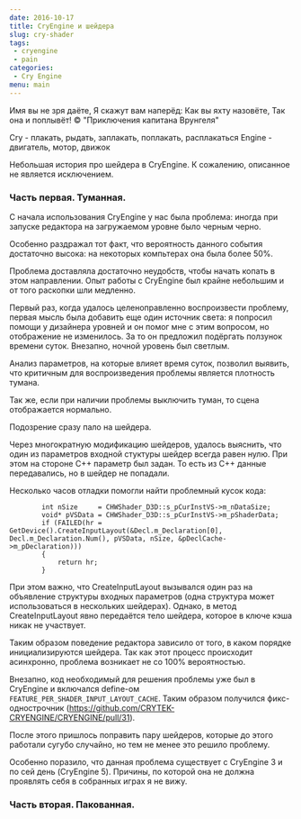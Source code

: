 ```yaml
---
date: 2016-10-17
title: CryEngine и шейдера
slug: cry-shader
tags:
 - cryengine
 - pain
categories:
 - Cry Engine
menu: main
---
```


Имя вы не зря даёте,
Я скажут вам наперёд:
Как вы яхту назовёте,
Так она и поплывёт!
© "Приключения капитана Врунгеля"

Cry - плакать, рыдать, заплакать, поплакать, расплакаться
Engine - двигатель, мотор, движок

Небольшая история про шейдера в CryEngine. К сожалению, описанное не является исключением.

<!--more-->

### Часть первая. Туманная.

С начала использования CryEngine у нас была проблема: иногда при запуске редактора на загружаемом уровне было черным черно.

Особенно раздражал тот факт, что вероятность данного события достаточно высока: на некоторых компьтерах она была более 50%.

Проблема доставляла достаточно неудобств, чтобы начать копать в этом направлении. Опыт работы с CryEngine был крайне небольшим и от того раскопки шли медленно.

Первый раз, когда удалось целеноправленно воспроизвести проблему, первая мысль была добавить еще один источник света: я попросил помощи у дизайнера уровней и он помог мне с этим вопросом, но отображение не изменилось. За то он предложил подёргать ползунок времени суток. Внезапно, ночной уровень был светлым.

Анализ параметров, на которые влияет время суток, позволил выявить, что критичным для воспроизведения проблемы является плотность тумана.

Так же, если при наличии проблемы выключить туман, то сцена отображается нормально.

Подозрение сразу пало на шейдера.

Через многократную модификацию шейдеров, удалось выяснить, что один из параметров входной стуктуры шейдер всегда равен нулю. При этом на стороне C++ параметр был задан. То есть из C++ данные передавались, но в шейдер не попадали.

Несколько часов отладки помогли найти проблемный кусок кода:
```
        int nSize     = CHWShader_D3D::s_pCurInstVS->m_nDataSize;
        void* pVSData = CHWShader_D3D::s_pCurInstVS->m_pShaderData;
        if (FAILED(hr = GetDevice().CreateInputLayout(&Decl.m_Declaration[0], Decl.m_Declaration.Num(), pVSData, nSize, &pDeclCache->m_pDeclaration)))
        {
            return hr;
        }
```
При этом важно, что CreateInputLayout вызывался один раз на объявление структуры входных параметров (одна структура может использоваться в нескольких шейдерах). Однако, в метод CreateInputLayout явно передаётся тело шейдера, которое в ключе кэша никак не участвует.

Таким образом поведение редактора зависило от того, в каком порядке инициализируются шейдера. Так как этот процесс происходит асинхронно, проблема возникает не со 100% вероятностью.

Внезапно, код необходимый для решения проблемы уже был в CryEngine и включался define-ом `FEATURE_PER_SHADER_INPUT_LAYOUT_CACHE`. Таким образом получился фикс-однострочник (https://github.com/CRYTEK-CRYENGINE/CRYENGINE/pull/31).

После этого пришлось поправить пару шейдеров, которые до этого работали сугубо случайно, но тем не менее это решило проблему.

Особенно поразило, что данная проблема существует с CryEngine 3 и по сей день (CryEngine 5). Причины, по которой она не должна проявлять себя в собранных играх я не вижу.

### Часть вторая. Пакованная.
